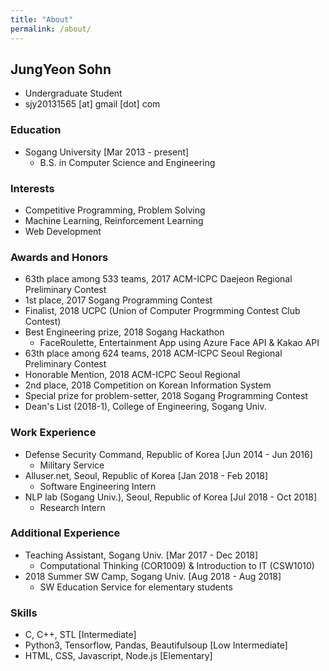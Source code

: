 ```yaml
---
title: "About"
permalink: /about/
---
```


## JungYeon Sohn

* Undergraduate Student
* sjy20131565 [at] gmail [dot] com

### Education

* Sogang University [Mar 2013 - present]
    * B.S. in Computer Science and Engineering

### Interests
* Competitive Programming, Problem Solving
* Machine Learning, Reinforcement Learning
* Web Development

### Awards and Honors

* 63th place among 533 teams, 2017 ACM-ICPC Daejeon Regional Preliminary Contest
* 1st place, 2017 Sogang Programming Contest
* Finalist, 2018 UCPC (Union of Computer Progrmming Contest Club Contest)
* Best Engineering prize, 2018 Sogang Hackathon
    * FaceRoulette, Entertainment App using Azure Face API & Kakao API
* 63th place among 624 teams, 2018 ACM-ICPC Seoul Regional Preliminary Contest
* Honorable Mention, 2018 ACM-ICPC Seoul Regional
* 2nd place, 2018 Competition on Korean Information System
* Special prize for problem-setter, 2018 Sogang Programming Contest
* Dean's List (2018-1), College of Engineering, Sogang Univ.

### Work Experience

* Defense Security Command, Republic of Korea [Jun 2014 - Jun 2016]
    * Military Service
* Alluser.net, Seoul, Republic of Korea [Jan 2018 - Feb 2018]
    * Software Engineering Intern
* NLP lab (Sogang Univ.), Seoul, Republic of Korea [Jul 2018 - Oct 2018]
    * Research Intern

### Additional Experience

* Teaching Assistant, Sogang Univ. [Mar 2017 - Dec 2018]
    * Computational Thinking (COR1009) & Introduction to IT (CSW1010)
* 2018 Summer SW Camp, Sogang Univ. [Aug 2018 - Aug 2018]
    * SW Education Service for elementary students

### Skills

* C, C++, STL [Intermediate]
* Python3, Tensorflow, Pandas, Beautifulsoup [Low Intermediate]
* HTML, CSS, Javascript, Node.js [Elementary]